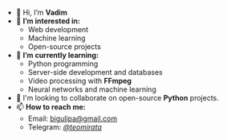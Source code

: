 - 👋 Hi, I’m **Vadim**
- 👀 **I’m interested in:**
    - Web development
    - Machine learning
    - Open-source projects
- 🌱 **I’m currently learning:**
    - Python programming
    - Server-side development and databases
    - Video processing with **FFmpeg**
    - Neural networks and machine learning
- 💞️ I'm looking to collaborate on open-source **Python** projects.
- 📫 **How to reach me:**
    - Email: <bigulipa@gmail.com>
    - Telegram: *[@teomirata](https://t.me/teomirata)*

<!---
AstraDinati/AstraDinati is a ✨ special ✨ repository because its `README.md` (this file) appears on your GitHub profile.
You can click the Preview link to take a look at your changes.
--->
